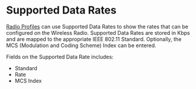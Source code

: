 # Supported Data Rates

[Radio Profiles](radioprofiles.md) can use Supported Data Rates to show the rates that can be configured on the Wireless Radio. Supported Data Rates are stored in Kbps and are mapped to the appropriate IEEE 802.11 Standard. Optionally, the MCS (Modulation and Coding Scheme) Index can be entered.

Fields on the Supported Data Rate includes:

- Standard
- Rate
- MCS Index
